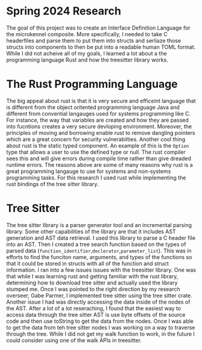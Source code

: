 # Spring 2024 Research

The goal of this project was to create an Interface Definition Language for the microkennel composite. More specifically, I needed to take C headerfiles and parse them to put them into structs and serliaze those structs into components to then be put into a readable human TOML format. While I did not acheive all of my goals, I learned a lot about a the programming language Rust and how the treesitter library works.

# The Rust Programming Language

The big appeal about rust is that it is very secure and efficeint language that is different from the object oritented programming language Java and different from convential langauges used for systems programming like C. For instance, the way that variables are created and how they are passed into fucntions creates a very secure devloping environment. Moreover, the principles of moving and borrowing enable rust to remove dangling pointers which are a great concern for security vulnerabilties. Another cool thing about rust is the static typed component. An example of this is the `Option` type that allows a user to use the defined type or null. The rust compiler sees this and will give errors during compile time rather than give dreaded runtime errors. The reasons above are some of many reasons why rust is a great programming langauge to use for systems and non-systems programming tasks. For this research I used rust while implementing the rust bindings of the tree sitter library. 

# Tree Sitter 

The tree sitter library is a parser generator tool and an incremental parsing library. Some other capabilities of the library are that it includes AST generation and AST data retrieval. I used this library to parse a C header file into an AST. Then I created a tree search function based on the types of parsed data (`function_identifier`,`declerator`,`parameter_list`). This was in efforts to find the funciton name, arguments, and types of the functions so that it could be stored in structs with all of the function and struct information. I ran into a few issues issues with the treesitter library. One was that while I was learning rust and getting familiar with the rust library, determining how to download tree sitter and actually used the library stumped me. Once I was pointed to the right direction by my research overseer, Gabe Parmer, I implemented tree sitter using the tree sitter crate. Another issue I had was directly accessing the data inside of the nodes of the AST. After a lot of a lot reseraching, I found that the easiest way to access data through the tree sitter AST is use byte offsets of the source code and then use toString to get the data from the nodes. Once I was able to get the data from teh tree sitter nodes I was working on a way to traverse through the tree. While I did not get my walk function to work, in the future I could consider using one of the walk APIs in treesitter. 
